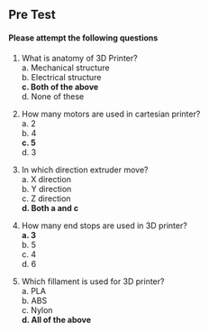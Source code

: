 ## Pre Test
#### Please attempt the following questions

1. What is anatomy of 3D Printer?<br>
a. Mechanical structure<br>
b. Electrical structure<br>
<b>c. Both of the above</b><br>
d. None of these<br>

2. How many motors are used in cartesian printer?<br>
a. 2<br>
b. 4<br>
<b>c. 5</b><br>
d. 3<br>

3. In which direction extruder move?<br>
a. X direction<br>
b. Y direction<br>
c. Z direction<br>
<b>d. Both a and c</b><br>


4. How many end stops are used in 3D printer?<br>
<b>a. 3</b><br>
b. 5<br>
c. 4<br>
d. 6<br>


5. Which fillament is used for 3D printer?<br>
a. PLA<br>
b. ABS<br>
c. Nylon<br>
<b>d. All of the above</b><br>